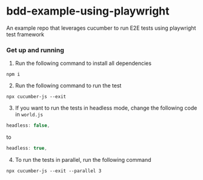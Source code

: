 # bdd-example-using-playwright
An example repo that leverages cucumber to run E2E tests using playwright test framework

### Get up and running
1. Run the following command to install all dependencies
```shell
npm i
```

2. Run the following command to run the test
```shell
npx cucumber-js --exit
```

3. If you want to run the tests in headless mode, change the following code in `world.js`
```js
headless: false,
```
to
```js
headless: true,
```

4. To run the tests in parallel, run the following command
```shell
npx cucumber-js --exit --parallel 3
```
